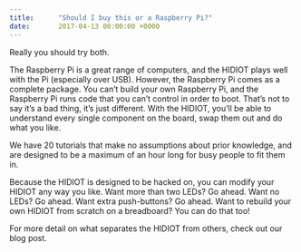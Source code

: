```yaml
---
title:      "Should I buy this or a Raspberry Pi?"
date:       2017-04-13 00:00:00 +0000
---
```

Really you should try both.

The Raspberry Pi is a great range of computers, and the HIDIOT plays well with the Pi (especially over USB). However, the Raspberry Pi comes as a complete package. You can’t build your own Raspberry Pi, and the Raspberry Pi runs code that you can’t control in order to boot. That’s not to say it’s a bad thing, it’s just different. With the HIDIOT, you’ll be able to understand every single component on the board, swap them out and do what you like.

We have 20 tutorials that make no assumptions about prior knowledge, and are designed to be a maximum of an hour long for busy people to fit them in.

Because the HIDIOT is designed to be hacked on, you can modify your HIDIOT any way you like. Want more than two LEDs? Go ahead. Want no LEDs? Go ahead. Want extra push-buttons? Go ahead. Want to rebuild your own HIDIOT from scratch on a breadboard? You can do that too!

For more detail on what separates the HIDIOT from others, check out our blog post.
